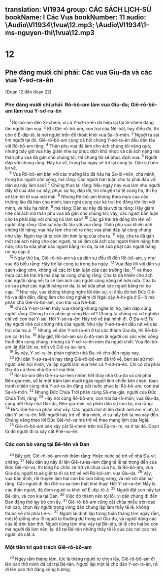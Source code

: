 translation: VI1934
group: CÁC SÁCH LỊCH-SỬ
bookName: I Các Vua 
bookNumber: 11
audio: \Audio\VI1934\1vua\12.mp3; \Audio\VI1934\1-ms-nguyen-thi\1vua\12.mp3
-------

<div class="title"><h1>12</h1><h2>Phe đảng mười chi phái: Các vua Giu-đa và các vua Y-sơ-ra-ên</h2><p>(Đoạn 12 đến đoạn 22)</p><h3>Phe đảng mười chi phái: Rô-bô-am làm vua Giu-đa; Giê-rô-bô-am làm vua Y-sơ-ra-ên</h3></div>
<span class="verse 1vua_12_1"> <sup>1</sup> Rô-bô-am đến Si-chem; vì cả Y-sơ-ra-ên đã hiệp lại tại Si-chem đặng tôn người làm vua. </span>
<span class="verse 1vua_12_2"><sup>2</sup> Khi Giê-rô-bô-am, con trai của Nê-bát, hay điều đó, thì còn ở Ê-díp-tô, là nơi người trốn để thoát khỏi vua Sa-lô-môn. </span>
<span class="verse 1vua_12_3"><sup>3</sup> Người ta sai tìm người tại đó. Giê-rô-bô-am cùng cả hội chúng Y-sơ-ra-ên đều đến tâu với Rô-bô-am rằng: </span>
<span class="verse 1vua_12_4"><sup>4</sup> Thân phụ vua đã làm cho ách chúng tôi nặng quá; nhưng bây giờ vua hãy giảm nhẹ sự phục dịch khó nhọc và cái ách nặng mà thân phụ vua đã gán cho chúng tôi, thì chúng tôi sẽ phục dịch vua. </span>
<span class="verse 1vua_12_5"><sup>5</sup> Người đáp với chúng rằng: Hãy lui về, trong ba ngày sẽ trở lại cùng ta. Dân sự bèn lui về. <br/></span>
<span class="verse 1vua_12_6"> <sup>6</sup> Vua Rô-bô-am bàn với các trưởng lão đã hầu hạ Sa-lô-môn, cha mình, trong lúc người còn sống, mà rằng: Các ngươi bàn luận cho ta phải đáp với dân sự nầy làm sao? </span>
<span class="verse 1vua_12_7"><sup>7</sup> Chúng thưa lại rằng: Nếu ngày nay vua làm như người đầy tớ của dân sự nầy, phục sự họ, đáp lời, trò chuyện tử tế cùng họ, thì họ sẽ làm tôi tớ vua mãi mãi. </span>
<span class="verse 1vua_12_8"><sup>8</sup> Nhưng Rô-bô-am không theo mưu của các trưởng lão đã bàn cho mình; bàn nghị cùng các kẻ trai trẻ đồng lớn lên với mình, và hầu hạ mình, </span>
<span class="verse 1vua_12_9"><sup>9</sup> mà rằng: Dân sự nầy đã tâu với ta rằng: Hãy giảm nhẹ cái ách mà thân phụ vua đã gán cho chúng tôi; vậy, các ngươi bàn luận cho ta phải đáp với chúng nó làm sao? </span>
<span class="verse 1vua_12_10"><sup>10</sup> Các gã trai trẻ đồng lớn lên với người đáp rằng: Dân sự nầy đã tâu với vua rằng: Thân phụ vua khiến ách chúng tôi nặng; vua hãy làm cho nó ra nhẹ; vua phải đáp lại cùng chúng như vầy: Ngón tay út ta còn lớn hơn lưng của cha ta. </span>
<span class="verse 1vua_12_11"><sup>11</sup> Vậy, cha ta đã gán một cái ách nặng cho các ngươi, ta sẽ làm cái ách các ngươi thêm nặng hơn nữa; cha ta sửa phạt các ngươi bằng roi da, ta sẽ sửa phạt các ngươi bằng roi bọ cạp.<a data-toggle="tooltip" data-placement="bottom" title="Một thứ roi có gai">⚓</a><br/></span>
<span class="verse 1vua_12_12"> <sup>12</sup> Ngày thứ ba, Giê-rô-bô-am và cả dân sự đều đi đến Rô-bô-am, y như vua đã biểu rằng: Hãy trở lại cùng ta trong ba ngày. </span>
<span class="verse 1vua_12_13"><sup>13</sup> Vua đáp lời với dân sự cách xẳng xớm, không kể các lời bàn luận của các trưởng lão, </span>
<span class="verse 1vua_12_14"><sup>14</sup> và theo mưu các kẻ trai trẻ mà đáp lại cùng chúng rằng: Cha ta đã khiến cho ách các ngươi nặng nề; ta sẽ làm ách các ngươi càng nặng nề hơn nữa. Cha ta có sửa phạt các ngươi bằng roi da, ta sẽ sửa phạt các ngươi bằng roi bọ cạp. </span>
<span class="verse 1vua_12_15"><sup>15</sup> Như vậy, vua không khứng nghe lời dân sự, vì điều đó bởi Đức Giê-hô-va dẫn đến, đặng làm cho ứng nghiệm lời Ngài cậy A-hi-gia ở Si-lô mà phán cho Giê-rô-bô-am, con trai của Nê-bát. <br/></span>
<span class="verse 1vua_12_16"> <sup>16</sup> Khi cả Y-sơ-ra-ên thấy vua không khứng nghe lời họ, bèn đáp cùng người rằng: Chúng ta có phần gì cùng Đa-vít? Chúng ta chẳng có cơ nghiệp chi với con trai Y-sai. Hỡi Y-sơ-ra-ên! Hãy trở về trại mình đi. Ớ Đa-vít! Từ rày ngươi khá coi chừng nhà của ngươi. Như vậy Y-sơ-ra-ên đều rút về các trại của họ.<a data-toggle="tooltip" data-placement="bottom" title="2Sa 20:1">⚓</a></span>
<span class="verse 1vua_12_17"><sup>17</sup> Nhưng về dân Y-sơ-ra-ên ở tại các thành Giu-đa, thì Rô-bô-am cai trị họ. </span>
<span class="verse 1vua_12_18"><sup>18</sup> Bấy giờ, Rô-bô-am sai A-đô-ram là người coi sóc việc cống thuế đến cùng chúng; nhưng cả Y-sơ-ra-ên ném đá người chết. Vua Rô-bô-am lật đật lên xe, trốn về Giê-ru-sa-lem. <br/></span>
<span class="verse 1vua_12_19"> <sup>19</sup> Ấy vậy, Y-sơ-ra-ên phản nghịch nhà Đa-vít cho đến ngày nay. <br/></span>
<span class="verse 1vua_12_20"> <sup>20</sup> Khi dân Y-sơ-ra-ên hay rằng Giê-rô-bô-am đã trở về, bèn sai sứ mời người đến hội mình, và lập người làm vua trên cả Y-sơ-ra-ên. Chỉ có chi phái Giu-đa cứ theo nhà Đa-vít mà thôi. <br/></span>
<span class="verse 1vua_12_21"> <sup>21</sup> Rô-bô-am đến Giê-ru-sa-lem nhóm hết thảy nhà Giu-đa và chi phái Bên-gia-min, số là một trăm tám mươi ngàn người lính chiến kén chọn, toan tranh chiến cùng nhà Y-sơ-ra-ên đặng bắt nước phục lại Rô-bô-am, con trai Sa-lô-môn. </span>
<span class="verse 1vua_12_22"><sup>22</sup> Nhưng Đức Chúa Trời phán cùng Sê-ma-gia, người của Đức Chúa Trời, rằng: </span>
<span class="verse 1vua_12_23"><sup>23</sup> Hãy nói cùng Rô-bô-am, con trai Sa-lô-môn, vua Giu-đa, cùng hết thảy nhà Giu-đa, Bên-gia-min, và phần dân sự còn lại, mà rằng: </span>
<span class="verse 1vua_12_24"><sup>24</sup> Đức Giê-hô-va phán như vầy: Các ngươi chớ đi lên đánh anh em mình, là dân Y-sơ-ra-ên. Mỗi người hãy trở về nhà mình, vì sự nầy bởi ta mà xảy đến. Chúng vâng theo lời Đức Giê-hô-va mà trở về theo mạng lịnh của Ngài. <br/></span>
<span class="verse 1vua_12_25"> <sup>25</sup> Giê-rô-bô-am bèn xây cất Si-chem trên núi Ép-ra-im, và ở tại đó. Đoạn từ đó người đi ra xây cất Phê-nu-ên. <br/></span>
<div class="title"><h3>Các con bò vàng tại Bê-tên và Đan</h3></div>
<span class="verse 1vua_12_26"> <sup>26</sup> Bấy giờ, Giê-rô-bô-am nói thầm rằng: Hoặc nước sẽ trở về nhà Đa-vít chăng. </span>
<span class="verse 1vua_12_27"><sup>27</sup> Nếu dân sự nầy đi lên Giê-ru-sa-lem đặng tế lễ tại trong đền của Đức Giê-hô-va, thì lòng họ chắc sẽ trở về chúa của họ, là Rô-bô-am, vua Giu-đa; người ta sẽ giết ta đi và trở về với Rô-bô-am, vua Giu-đa. </span>
<span class="verse 1vua_12_28"><sup>28</sup> Vậy, vua bàn định, rồi truyền làm hai con bò con bằng vàng, và nói với dân sự rằng: Các ngươi đi lên Giê-ru-sa-lem thật khó thay! Hỡi Y-sơ-ra-ên! Nầy là các thần ngươi, đã đem ngươi ra khỏi xứ Ê-díp-tô.<a data-toggle="tooltip" data-placement="bottom" title="Xu 32:4">⚓</a></span>
<span class="verse 1vua_12_29"><sup>29</sup> Người đặt con nầy tại Bê-tên, và con kia tại Đan. </span>
<span class="verse 1vua_12_30"><sup>30</sup> Việc đó thành nên tội lỗi, vì dân chúng đi đến Đan đặng thờ lạy bò con ấy. </span>
<span class="verse 1vua_12_31"><sup>31</sup> Giê-rô-bô-am cũng cất chùa miễu trên các nơi cao, chọn lấy người trong vòng dân chúng lập làm thầy tế lễ, không thuộc về chi phái Lê-vi. </span>
<span class="verse 1vua_12_32"><sup>32</sup> Người lại định lập trong tuần tháng tám ngày rằm, một lễ giống như lễ người ta thường dự trong xứ Giu-đa, và người dâng các của lễ trên bàn thờ. Người cũng làm như vậy tại Bê-tên, tế lễ cho hai bò con mà người đã làm nên; lại để tại Bê-tên những thầy tế lễ của các nơi cao mà người đã cất.<a data-toggle="tooltip" data-placement="bottom" title="Le 23:33-34">⚓</a><br/></span>
<div class="title"><h3>Một tiên tri quở trách Giê-rô-bô-am</h3></div>
<span class="verse 1vua_12_33"> <sup>33</sup> Ngày rằm tháng tám, tức là tháng người tự chọn lấy, Giê-rô-bô-am đi lên bàn thờ mình đã cất tại Bê-tên. Người lập một lễ cho dân Y-sơ-ra-ên, rồi đi lên bàn thờ đặng xông hương. <br/> <br/></span>

